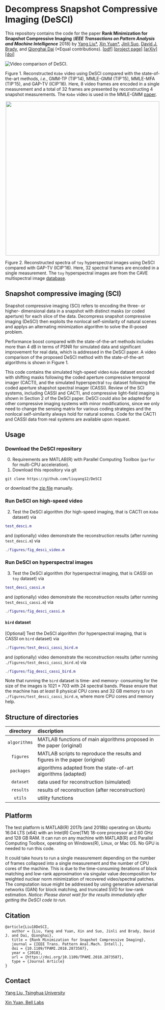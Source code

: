 # Decompress Snapshot Compressive Imaging (DeSCI)
This repository contains the code for the paper **Rank Minimization for Snapshot Compressive Imaging** (***IEEE Transactions on Pattern Analysis and Machine Intelligence*** 2018) by [Yang Liu*](https://liuyang12.github.io/), [Xin Yuan*](https://www.bell-labs.com/usr/x.yuan), [Jinli Suo](https://sites.google.com/site/suojinli/), [David J. Brady](https://ece.duke.edu/faculty/david-brady), and [Qionghai Dai](http://media.au.tsinghua.edu.cn/) (*Equal contributions).
[[pdf]](https://arxiv.org/pdf/1807.07837.pdf "arXiv preprint")   [[project page]](https://github.com/liuyang12/DeSCI "github repository")   [[arXiv]](https://arxiv.org/abs/1807.07837 "arXiv preprint")   [[doi]](https://doi.org/10.1109/TPAMI.2018.2873587 "10.1109/TPAMI.2018.2873587") 

![Video comparison of DeSCI.](/results/video/desci_gmm_gaptv_kobe32.gif?raw=true)

Figure 1. Reconstructed `Kobe` video using DeSCI compared with the state-of-the-art methods, *i.e.*, GMM-TP (TIP'14), MMLE-GMM (TIP'15), MMLE-MFA (TIP'15), and GAP-TV (ICIP'16). Here, 8 video frames are encoded in a single measurement and a total of 32 frames are presented by reconstructing 4 snapshot measurements. The `Kobe` video is used in the MMLE-GMM [paper](https://doi.org/10.1109/TIP.2014.2365720 "Compressive Sensing by Learning a Gaussian Mixture Model From Measurements, TIP'15").

<p align="center">
<img src="https://github.com/liuyang12/DeSCI/raw/master/results/spectral/desci_cassi_toy_spectra.png?raw=true" width="500">
</p>

Figure 2. Reconstructed spectra of `toy` hyperspectral images using DeSCI compared with GAP-TV (ICIP'16). Here, 32 spectral frames are encoded in a single measurement. The `toy` hyperspectral images are from the CAVE multispectral image [database](http://www.cs.columbia.edu/CAVE/databases/multispectral/ "Multispectral Image Database | CAVE | Columbia University"). 

## Snapshot compressive imaging (SCI)
Snapshot compressive imaging (SCI) refers to encoding the three- or higher- dimensional data in a snapshot with distinct masks (or coded aperture) for each slice of the data. Decompress snapshot compressive imaging (DeSCI) then exploits the nonlocal self-similarity of natural scenes and applys an alternating minimization algorithm to solve the ill-posed problem. 

Performance boost compared with the state-of-the-art methods includes more than 4 dB in terms of PSNR for simulated data and significant improvement for real data, which is addressed in the DeSCI paper. A video comparison of the proposed DeSCI method with the state-of-the-art algorithms is shown in Figure 1. 

This code contains the simulated high-speed video `Kobe` dataset encoded with shifting masks following the coded aperture compressive temporal imager (CACTI), and the simulated hyperspectral `toy` dataset following the coded aperture shapshot spectral imager (CASSI). Review of the SCI systems, including CASSI and CACTI, and compressive light-field imaging is shown in Section 2 of the DeSCI paper. DeSCI could also be adapted for other compressive imaging systems with minor modifications, since we only need to change the sensing matrix for various coding strategies and the nonlocal self-similarity always hold for natural scenes. Code for the CACTI and CASSI data from real systems are available upon request. 

## Usage
### Download the DeSCI repository
0. Requirements are MATLAB(R) with Parallel Computing Toolbox (`parfor` for multi-CPU acceleration).
1. Download this repository via git
```
git clone https://github.com/liuyang12/DeSCI
```
or download the [zip file](https://github.com/liuyang12/DeSCI/archive/master.zip) manually.

### Run DeSCI on high-speed video
2. Test the DeSCI algorithm (for high-speed imaging, that is CACTI on `Kobe` dataset) via
```matlab
test_desci.m
```
and (optionally) video demonstrate the reconstruction results (after running `test_desci.m`) via
```matlab
./figures/fig_desci_video.m
```

### Run DeSCI on hyperspectral images
3. Test the DeSCI algorithm (for hyperspectral imaging, that is CASSI on `toy` dataset) via
```matlab
test_desci_cassi.m
```
and (optionally) video demonstrate the reconstruction results (after running `test_desci_cassi.m`) via
```matlab
./figures/fig_desci_cassi.m
```

#### `bird` dataset
[Optional] Test the DeSCI algorithm (for hyperspectral imaging, that is CASSI on `bird` dataset) via
```matlab
./figures/test_desci_cassi_bird.m
```
and (optionally) video demonstrate the reconstruction results (after running `./figures/test_desci_cassi_bird.m`) via
```matlab
./figures/fig_desci_cassi_bird.m
```

Note that running the `bird` dataset is time- and memory- consuming for the size of the images is $1021\times 703$ with 24 spectral bands. Please ensure that the machine has *at least* 8 physical CPU cores and 32 GB memory to run `./figures/test_desci_cassi_bird.m`, where more CPU cores and memory help.

## Structure of directories

| directory  | discription  |
| :--------: | :----------- | 
| `algorithms` | MATLAB functions of main algorithms proposed in the paper (original) | 
| `figures`    | MATLAB scripts to reproduce the results and figures in the paper (original) |
| `packages`   | algorithms adapted from the state-of-art algorithms (adapted)|
| `dataset`    | data used for reconstruction (simulated) |
| `results`    | results of reconstruction (after reconstruction) |
| `utils`      | utility functions |

## Platform
The test platform is MATLAB(R) 2017b (and 2018b) operating on Ubuntu 16.04 LTS (x64) with an Intel(R) Core(TM) 18-core processor at 2.60 GHz and 128 GB RAM. It can run on any machine with MATLAB(R) and Parallel Computing Toolbox, operating on Windows(R), Linux, or Mac OS. No GPU is needed to run this code.

It could take hours to run a single measurement depending on the number of frames collapsed into a single measurement and the number of CPU cores of the machine. This is due to the time-consuming iterations of block matching and low-rank approximation via singular value decomposition for weighted nuclear norm minimization of recovered video/spectral patches. The computation issue might be addressed by using generative adversarial networks (GAN) for block matching, and truncated SVD for low-rank estimation. *Notice: Please donot wait for the results immediately after getting the DeSCI code to run.*

## Citation
```
@article{Liu18DeSCI,
   author = {Liu, Yang and Yuan, Xin and Suo, Jinli and Brady, David J. and Dai, Qionghai},
   title = {Rank Minimization for Snapshot Compressive Imaging},
   journal = {IEEE Trans. Pattern Anal.Mach. Intell.},
   doi = {10.1109/TPAMI.2018.2873587},
   year = {2018},
   url = {https://doi.org/10.1109/TPAMI.2018.2873587},
   type = {Journal Article}
}
```

## Contact
[Yang Liu, Tsinghua University](mailto:y-liu16@mails.tsinghua.edu.cn "Yang Liu, Tsinghua University") 

[Xin Yuan, Bell Labs](mailto:xyuan@bell-labs.com "Xin Yuan, Bell labs")  
